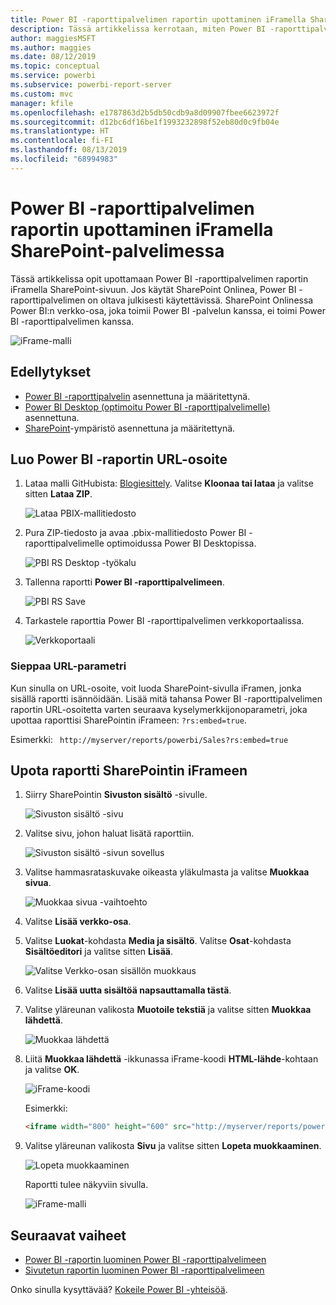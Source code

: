 ```yaml
---
title: Power BI -raporttipalvelimen raportin upottaminen iFramella SharePoint-palvelimessa
description: Tässä artikkelissa kerrotaan, miten Power BI -raporttipalvelimen raportti upotetaan iFramella SharePoint-palvelimessa
author: maggiesMSFT
ms.author: maggies
ms.date: 08/12/2019
ms.topic: conceptual
ms.service: powerbi
ms.subservice: powerbi-report-server
ms.custom: mvc
manager: kfile
ms.openlocfilehash: e1787863d2b5db50cdb9a8d09907fbee6623972f
ms.sourcegitcommit: d12bc6df16be1f1993232898f52eb80d0c9fb04e
ms.translationtype: HT
ms.contentlocale: fi-FI
ms.lasthandoff: 08/13/2019
ms.locfileid: "68994983"
---
```

# <a name="embed-a-power-bi-report-server-report-using-an-iframe-in-sharepoint-server"></a>Power BI -raporttipalvelimen raportin upottaminen iFramella SharePoint-palvelimessa

Tässä artikkelissa opit upottamaan Power BI -raporttipalvelimen raportin iFramella SharePoint-sivuun. Jos käytät SharePoint Onlinea, Power BI -raporttipalvelimen on oltava julkisesti käytettävissä. SharePoint Onlinessa Power BI:n verkko-osa, joka toimii Power BI -palvelun kanssa, ei toimi Power BI -raporttipalvelimen kanssa.  

![iFrame-malli](media/quickstart-embed/quickstart_embed_01.png)

## <a name="prerequisites"></a>Edellytykset
* [Power BI -raporttipalvelin](https://powerbi.microsoft.com/report-server/) asennettuna ja määritettynä.
* [Power BI Desktop (optimoitu Power BI -raporttipalvelimelle)](install-powerbi-desktop.md) asennettuna.
* [SharePoint](https://docs.microsoft.com/sharepoint/install/install)-ympäristö asennettuna ja määritettynä.

## <a name="create-the-power-bi-report-url"></a>Luo Power BI -raportin URL-osoite

1. Lataa malli GitHubista: [Blogiesittely](https://github.com/Microsoft/powerbi-desktop-samples). Valitse **Kloonaa tai lataa** ja valitse sitten **Lataa ZIP**.

    ![Lataa PBIX-mallitiedosto](media/quickstart-embed/quickstart_embed_14.png)

2. Pura ZIP-tiedosto ja avaa .pbix-mallitiedosto Power BI -raporttipalvelimelle optimoidussa Power BI Desktopissa.

    ![PBI RS Desktop -työkalu](media/quickstart-embed/quickstart_embed_02.png)

3. Tallenna raportti **Power BI -raporttipalvelimeen**. 

    ![PBI RS Save](media/quickstart-embed/quickstart_embed_03.png)

4. Tarkastele raporttia Power BI -raporttipalvelimen verkkoportaalissa.

    ![Verkkoportaali](media/quickstart-embed/quickstart_embed_04.png)

### <a name="capture-the-url-parameter"></a>Sieppaa URL-parametri

Kun sinulla on URL-osoite, voit luoda SharePoint-sivulla iFramen, jonka sisällä raportti isännöidään. Lisää mitä tahansa Power BI -raporttipalvelimen raportin URL-osoitetta varten seuraava kyselymerkkijonoparametri, joka upottaa raporttisi SharePointin iFrameen: `?rs:embed=true`.

   Esimerkki:
    ``` 
    http://myserver/reports/powerbi/Sales?rs:embed=true
    ```
## <a name="embed-the-report-in-a-sharepoint-iframe"></a>Upota raportti SharePointin iFrameen

1. Siirry SharePointin **Sivuston sisältö** -sivulle.

    ![Sivuston sisältö -sivu](media/quickstart-embed/quickstart_embed_05.png)

2. Valitse sivu, johon haluat lisätä raporttiin.

    ![Sivuston sisältö -sivun sovellus](media/quickstart-embed/quickstart_embed_06.png)

3. Valitse hammasrataskuvake oikeasta yläkulmasta ja valitse **Muokkaa sivua**.

    ![Muokkaa sivua -vaihtoehto](media/quickstart-embed/quickstart_embed_07.png)

4. Valitse **Lisää verkko-osa**.

5. Valitse **Luokat**-kohdasta **Media ja sisältö**. Valitse **Osat**-kohdasta **Sisältöeditori** ja valitse sitten **Lisää**.

    ![Valitse Verkko-osan sisällön muokkaus](media/quickstart-embed/quickstart_embed_09.png)

6. Valitse **Lisää uutta sisältöä napsauttamalla tästä**.

7. Valitse yläreunan valikosta **Muotoile tekstiä** ja valitse sitten **Muokkaa lähdettä**.

     ![Muokkaa lähdettä](media/quickstart-embed/quickstart_embed_11.png)

8. Liitä **Muokkaa lähdettä** -ikkunassa iFrame-koodi **HTML-lähde**-kohtaan ja valitse **OK**.

    ![iFrame-koodi](media/quickstart-embed/quickstart_embed_12.png)

     Esimerkki:
     ```html
     <iframe width="800" height="600" src="http://myserver/reports/powerbi/Sales?rs:embed=true" frameborder="0" allowFullScreen="true"></iframe>
     ```

9. Valitse yläreunan valikosta **Sivu** ja valitse sitten **Lopeta muokkaaminen**.

    ![Lopeta muokkaaminen](media/quickstart-embed/quickstart_embed_13.png)

    Raportti tulee näkyviin sivulla.

    ![iFrame-malli](media/quickstart-embed/quickstart_embed_01.png)

## <a name="next-steps"></a>Seuraavat vaiheet

- [Power BI -raportin luominen Power BI -raporttipalvelimeen](quickstart-create-powerbi-report.md)  
- [Sivutetun raportin luominen Power BI -raporttipalvelimeen](quickstart-create-paginated-report.md)  

Onko sinulla kysyttävää? [Kokeile Power BI -yhteisöä](https://community.powerbi.com/). 